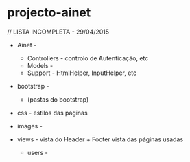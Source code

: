 # projecto-ainet

// LISTA INCOMPLETA - 29/04/2015


* Ainet - 
	* Controllers - controlo de Autenticação, etc
	* Models - 
	* Support - HtmlHelper, InputHelper, etc

* bootstrap - 
	* (pastas do bootstrap)

* css - estilos das páginas

* images - 

* views - vista do Header + Footer
		vista das páginas usadas
	* users - 
